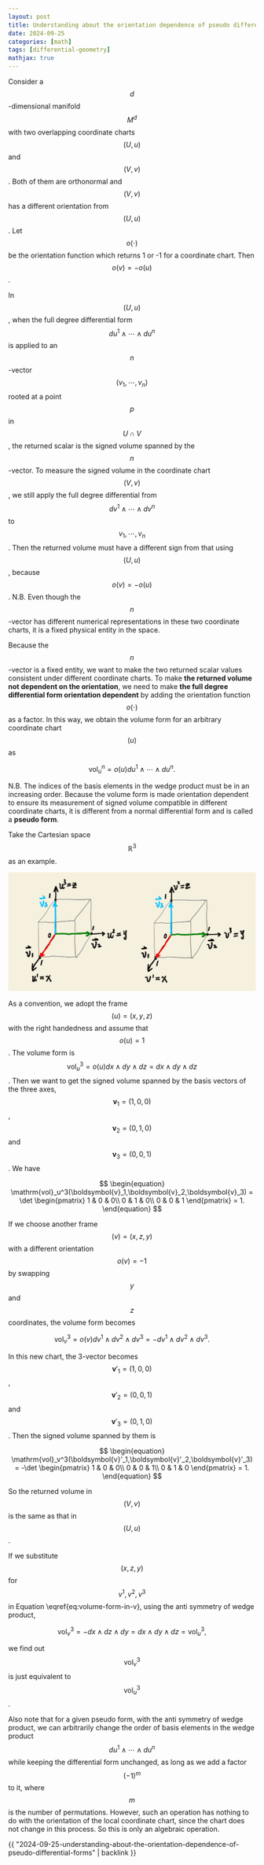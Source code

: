 ```yaml
---
layout: post
title: Understanding about the orientation dependence of pseudo differential forms
date: 2024-09-25
categories: [math]
tags: [differential-geometry]
mathjax: true
---
```


Consider a $$d $$-dimensional manifold $$M^d $$ with two overlapping coordinate charts $$(U, u) $$ and $$(V,v) $$. Both of them are orthonormal and $$(V,v) $$ has a different orientation from $$(U,u) $$. Let $$o(\cdot) $$ be the orientation function which returns 1 or -1 for a coordinate chart. Then $$o(v) = -o(u) $$.

In $$(U,u) $$, when the full degree differential form $$du^1\wedge \cdots \wedge du^n $$ is applied to an $$n $$-vector $$(v_1,\cdots,v_n) $$ rooted at a point $$p $$ in $$U\cap V $$, the returned scalar is the signed volume spanned by the $$n $$-vector. To measure the signed volume in the coordinate chart $$(V,v) $$, we still apply the full degree differential from $$dv^1\wedge\cdots\wedge dv^n $$ to $$v_1,\cdots,v_n $$. Then the returned volume must have a different sign from that using $$(U,u) $$, because $$o(v) = -o(u) $$. N.B. Even though the $$n $$-vector has different numerical representations in these two coordinate charts, it is a fixed physical entity in the space.

Because the $$n $$-vector is a fixed entity, we want to make the two returned scalar values consistent under different coordinate charts. To make **the returned volume not dependent on the orientation**, we need to make **the full degree differential form orientation dependent** by adding the orientation function $$o(\cdot) $$ as a factor. In this way, we obtain the volume form for an arbitrary coordinate chart $$(u) $$ as

$$
\begin{equation}
\mathrm{vol}_u^n = o(u) du^1\wedge\cdots\wedge du^n.
\end{equation}
$$

N.B. The indices of the basis elements in the wedge product must be in an increasing order. Because the volume form is made orientation dependent to ensure its measurement of signed volume compatible in different coordinate charts, it is different from a normal differential form and is called a **pseudo form**.

Take the Cartesian space $$\mathbb{R}^3 $$ as an example.

![img](/figures/2024-09-25-19-47-volume-forms-in-different-charts.png)

As a convention, we adopt the frame $$(u) = (x, y, z) $$ with the right handedness and assume that $$o(u) = 1 $$. The volume form is $$\mathrm{vol}_u^3 = o(u) dx\wedge dy \wedge dz = dx\wedge dy \wedge dz$$. Then we want to get the signed volume spanned by the basis vectors of the three axes, $$\boldsymbol{v}_1 = (1,0,0) $$, $$\boldsymbol{v}_2 = (0,1,0) $$ and $$\boldsymbol{v}_3 = (0,0,1) $$. We have

$$
\begin{equation}
\mathrm{vol}_u^3(\boldsymbol{v}_1,\boldsymbol{v}_2,\boldsymbol{v}_3) = \det \begin{pmatrix}
  1 & 0 & 0\\
  0 & 1 & 0\\
  0 & 0 & 1
\end{pmatrix} = 1.
\end{equation}
$$

If we choose another frame $$(v) = (x, z, y) $$ with a different orientation $$o(v)=-1 $$ by swapping $$y $$ and $$z $$ coordinates, the volume form becomes

$$
\begin{equation}
\label{eq:volume-form-in-v}
\mathrm{vol}_v^3 = o(v) dv^1\wedge dv^2 \wedge dv^3 = -dv^1\wedge dv^2 \wedge dv^3.
\end{equation}
$$

In this new chart, the 3-vector becomes $$\boldsymbol{v}'_1 = (1,0,0) $$, $$\boldsymbol{v}'_2 = (0,0,1) $$ and $$\boldsymbol{v}'_3 = (0,1,0) $$. Then the signed volume spanned by them is

$$
\begin{equation}
\mathrm{vol}_v^3(\boldsymbol{v}'_1,\boldsymbol{v}'_2,\boldsymbol{v}'_3) = -\det \begin{pmatrix}
  1 & 0 & 0\\
  0 & 0 & 1\\
  0 & 1 & 0
\end{pmatrix} = 1.
\end{equation}
$$

So the returned volume in $$(V,v) $$ is the same as that in $$(U,u) $$.

If we substitute $$(x, z, y) $$ for $$v^1,v^2,v^3 $$ in Equation \eqref{eq:volume-form-in-v}, using the anti symmetry of wedge product,

$$
\begin{equation}
\mathrm{vol}_v^3 = -dx\wedge dz \wedge dy = dx\wedge dy \wedge dz = \mathrm{vol}_u^3,
\end{equation}
$$

we find out $$\mathrm{vol}_v^3 $$ is just equivalent to $$\mathrm{vol}_u^3 $$.

Also note that for a given pseudo form, with the anti symmetry of wedge product, we can arbitrarily change the order of basis elements in the wedge product $$du^1\wedge\cdots\wedge du^n $$ while keeping the differential form unchanged, as long as we add a factor $$(-1)^m $$ to it, where $$m $$ is the number of permutations. However, such an operation has nothing to do with the orientation of the local coordinate chart, since the chart does not change in this process. So this is only an algebraic operation.

{{ "2024-09-25-understanding-about-the-orientation-dependence-of-pseudo-differential-forms" | backlink }}
